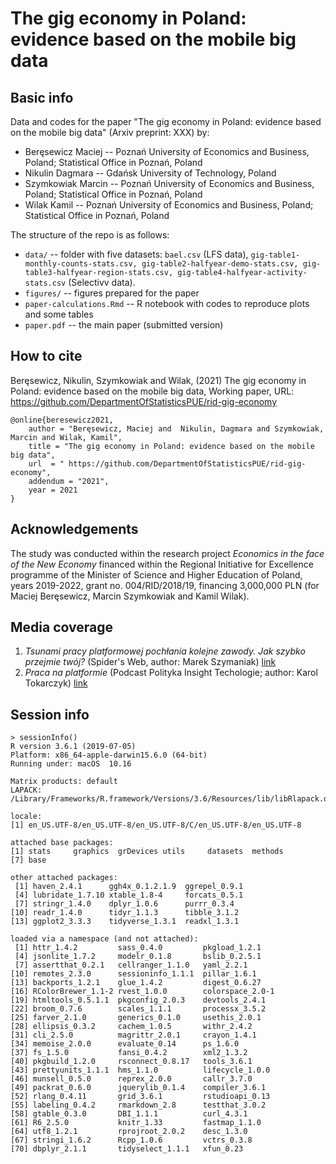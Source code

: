 # The gig economy in Poland: evidence based on the mobile big data


## Basic info

Data and codes for the paper "The gig economy in Poland: evidence based on the mobile big data" (Arxiv preprint: XXX) by:

+ Beręsewicz Maciej -- Poznań University of Economics and Business, Poland; Statistical Office in Poznań, Poland
+ Nikulin Dagmara -- Gdańsk University of Technology, Poland
+ Szymkowiak Marcin -- Poznań University of Economics and Business, Poland; Statistical Office in Poznań, Poland
+ Wilak Kamil -- Poznań University of Economics and Business, Poland; Statistical Office in Poznań, Poland

The structure of the repo is as follows:

+ `data/` -- folder with five datasets: `bael.csv` (LFS data), `gig-table1-monthly-counts-stats.csv, gig-table2-halfyear-demo-stats.csv, gig-table3-halfyear-region-stats.csv, gig-table4-halfyear-activity-stats.csv` (Selectivv data).
+ `figures/` -- figures prepared for the paper
+ `paper-calculations.Rmd` -- R notebook with codes to reproduce plots and some tables
+ `paper.pdf` -- the main paper (submitted version)

## How to cite

Beręsewicz, Nikulin, Szymkowiak and Wilak, (2021) The gig economy in Poland: evidence based on the mobile big data, Working paper, URL: https://github.com/DepartmentOfStatisticsPUE/rid-gig-economy

```
@online{beresewicz2021,
    author = "Beręsewicz, Maciej and  Nikulin, Dagmara and Szymkowiak, Marcin and Wilak, Kamil",
    title = "The gig economy in Poland: evidence based on the mobile big data",
    url  = " https://github.com/DepartmentOfStatisticsPUE/rid-gig-economy",
    addendum = "2021",
    year = 2021
}
```

## Acknowledgements

The study was conducted within the research project *Economics in the face of the New Economy* financed within the Regional Initiative for Excellence programme of the Minister of Science and Higher Education of Poland, years 2019-2022, grant no. 004/RID/2018/19, financing 3,000,000 PLN (for Maciej Beręsewicz, Marcin Szymkowiak and Kamil Wilak).

## Media coverage

1. *Tsunami pracy platformowej pochłania kolejne zawody. Jak szybko przejmie twój?* (Spider's Web, author: Marek Szymaniak) [link](https://spidersweb.pl/plus/2021/06/praca-platformy-aplikacje-gig-economy-uber-glovo-fixly-emerytury)
2. *Praca na platformie* (Podcast Polityka Insight Techologie; author: Karol Tokarczyk) [link](https://soundcloud.com/pi-technologia/10-czerwca-2021)


## Session info

```{r}
> sessionInfo()
R version 3.6.1 (2019-07-05)
Platform: x86_64-apple-darwin15.6.0 (64-bit)
Running under: macOS  10.16

Matrix products: default
LAPACK: /Library/Frameworks/R.framework/Versions/3.6/Resources/lib/libRlapack.dylib

locale:
[1] en_US.UTF-8/en_US.UTF-8/en_US.UTF-8/C/en_US.UTF-8/en_US.UTF-8

attached base packages:
[1] stats     graphics  grDevices utils     datasets  methods  
[7] base     

other attached packages:
 [1] haven_2.4.1      ggh4x_0.1.2.1.9  ggrepel_0.9.1   
 [4] lubridate_1.7.10 xtable_1.8-4     forcats_0.5.1   
 [7] stringr_1.4.0    dplyr_1.0.6      purrr_0.3.4     
[10] readr_1.4.0      tidyr_1.1.3      tibble_3.1.2    
[13] ggplot2_3.3.3    tidyverse_1.3.1  readxl_1.3.1    

loaded via a namespace (and not attached):
 [1] httr_1.4.2         sass_0.4.0         pkgload_1.2.1     
 [4] jsonlite_1.7.2     modelr_0.1.8       bslib_0.2.5.1     
 [7] assertthat_0.2.1   cellranger_1.1.0   yaml_2.2.1        
[10] remotes_2.3.0      sessioninfo_1.1.1  pillar_1.6.1      
[13] backports_1.2.1    glue_1.4.2         digest_0.6.27     
[16] RColorBrewer_1.1-2 rvest_1.0.0        colorspace_2.0-1  
[19] htmltools_0.5.1.1  pkgconfig_2.0.3    devtools_2.4.1    
[22] broom_0.7.6        scales_1.1.1       processx_3.5.2    
[25] farver_2.1.0       generics_0.1.0     usethis_2.0.1     
[28] ellipsis_0.3.2     cachem_1.0.5       withr_2.4.2       
[31] cli_2.5.0          magrittr_2.0.1     crayon_1.4.1      
[34] memoise_2.0.0      evaluate_0.14      ps_1.6.0          
[37] fs_1.5.0           fansi_0.4.2        xml2_1.3.2        
[40] pkgbuild_1.2.0     rsconnect_0.8.17   tools_3.6.1       
[43] prettyunits_1.1.1  hms_1.1.0          lifecycle_1.0.0   
[46] munsell_0.5.0      reprex_2.0.0       callr_3.7.0       
[49] packrat_0.6.0      jquerylib_0.1.4    compiler_3.6.1    
[52] rlang_0.4.11       grid_3.6.1         rstudioapi_0.13   
[55] labeling_0.4.2     rmarkdown_2.8      testthat_3.0.2    
[58] gtable_0.3.0       DBI_1.1.1          curl_4.3.1        
[61] R6_2.5.0           knitr_1.33         fastmap_1.1.0     
[64] utf8_1.2.1         rprojroot_2.0.2    desc_1.3.0        
[67] stringi_1.6.2      Rcpp_1.0.6         vctrs_0.3.8       
[70] dbplyr_2.1.1       tidyselect_1.1.1   xfun_0.23      
```
